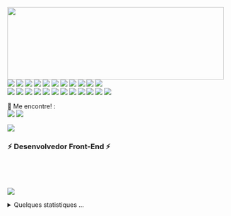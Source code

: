 <p>
  <img align="left" width="490" height="165" src="https://github-readme-stats.vercel.app/api?username=K4UA&show_icons=true&hide_border=false&line_height=20&title_color=f69673&icon_color=1b93c9&show_owner=true"/>
  <p>
    <img src="https://img.shields.io/badge/-Visual%20Studio%20Code-23A9F2?style=flat-square&logo=Visual%20Studio%20Code&logoColor=white"/>
    <img src="https://img.shields.io/badge/-Github-181717?style=flat-square&logo=GitHub&logoColor=white"/>
    <img src="https://img.shields.io/badge/-Git-F44D27?style=flat-square&logo=Git&logoColor=white"/>
    <img src="https://img.shields.io/badge/-NPM-CB3837?style=flat-square&logo=NPM&logoColor=white"/>
    <img src="https://img.shields.io/badge/-Apache-D22128?style=flat-square&logo=Apache&logoColor=white"/>
    <img src="https://img.shields.io/badge/-Trello-0079BF?style=flat-square&logo=Trello&logoColor=white"/>
    <img src="https://img.shields.io/badge/-Slack-E01563?style=flat-square&logo=Slack&logoColor=white"/>
    <img src="https://img.shields.io/badge/-Sketch-FA6400?style=flat-square&logo=Sketch&logoColor=white"/>
    <img src="https://img.shields.io/badge/-MySQL-F29111?style=flat-square&logo=MySQL&logoColor=white"/>
    <img src="https://img.shields.io/badge/-Insomnia-5849BE?style=flat-square&logo=Insomnia&logoColor=white"/>
    <img src="https://img.shields.io/badge/-Notion-000000?style=flat-square&logo=Notion&logoColor=white"/><br/>
    <img src="https://img.shields.io/badge/-Vue.js-42B883?style=flat-square&logo=Vue.js&logoColor=white"/>
    <img src="https://img.shields.io/badge/-Laravel-F55247?style=flat-square&logo=Laravel&logoColor=white"/>
    <img src="https://img.shields.io/badge/-Lumen-E74430?style=flat-square&logo=Lumen&logoColor=white"/>
    <img src="https://img.shields.io/badge/-Storybook-FF4785?style=flat-square&logo=Storybook&logoColor=white"/>
    <img src="https://img.shields.io/badge/-WebPack-1C78C0?style=flat-square&logo=WebPack&logoColor=white"/>
    <img src="https://img.shields.io/badge/-ESLint-4B32C3?style=flat-square&logo=ESLint&logoColor=white"/>
    <img src="https://img.shields.io/badge/-HTML5-E34F26?style=flat-square&logo=HTML5&logoColor=white"/>
    <img src="https://img.shields.io/badge/-CSS3-1572B6?style=flat-square&logo=CSS3&logoColor=white"/>
    <img src="https://img.shields.io/badge/-Debian-A80030?style=flat-square&logo=Debian&logoColor=white"/>
    <img src="https://img.shields.io/badge/-Google%20Cloud-4285F4?style=flat-square&logo=Google%20Cloud&logoColor=white"/>
    <img src="https://img.shields.io/badge/-OVH%20Cloud-123F6D?style=flat-square&logo=OVH&logoColor=white"/>
    <img src="https://img.shields.io/badge/-Codacy-222F29?style=flat-square&logo=Codacy&logoColor=white"/>
  </p>
</p>
<p>
  📣 Me encontre! :<br/>
  <a href="mailto:contact@daniels-roth-stan.fr?subject=[GitHub]%20🔥%20Prise%20de%20contact&body=Bonjour%20Stan%2C%0A%0AJe%20viens%20vers%20toi%20aujourd%27hui%20apr%C3%A8s%20avoir%20vu%20ton%20profil%20GitHub%20pour%20..."><img src="https://img.shields.io/badge/e‑mail-D14836.svg?style=for-the-badge&logo=GMail&logoColor=white"/></a>
  <a href="https://instagram.com/mrstandu33"><img src="https://img.shields.io/badge/instagram-E4405F.svg?style=for-the-badge&logo=instagram&logoColor=white"/></a>
</p>

<img src="http://views.whatilearened.today/views/github/MrStanDu33/views.svg"/>
<h3>⚡️ Desenvolvedor Front-End ⚡️</h3><br/>
<p>
</p><br/>

![](./profile-3d-contrib/profile-green-animate.svg)

<details>
  <summary>Quelques statistiques ...</summary><br/>

<!--START_SECTION:waka-->
![Code Time](http://img.shields.io/badge/Code%20Time-2%2C143%20hrs%2021%20mins-blue)

![Profile Views](http://img.shields.io/badge/Profile%20Views-491-blue)

**🐱 My GitHub Data** 

> 📦 2.5 MB Used in GitHub's Storage 
 > 
> 🏆 42 Contributions in the Year 2023
 > 
> 💼 Opted to Hire
 > 
> 📜 34 Public Repositories 
 > 
> 🔑 10 Private Repositories 
 > 
**I'm an Early 🐤** 

```text
🌞 Morning                1081 commits        █░░░░░░░░░░░░░░░░░░░░░░░░   05.63 % 
🌆 Daytime                10841 commits       ██████████████░░░░░░░░░░░   56.41 % 
🌃 Evening                6691 commits        █████████░░░░░░░░░░░░░░░░   34.82 % 
🌙 Night                  604 commits         █░░░░░░░░░░░░░░░░░░░░░░░░   03.14 % 
```
📅 **I'm Most Productive on Monday** 

```text
Monday                   4226 commits        █████░░░░░░░░░░░░░░░░░░░░   21.99 % 
Tuesday                  3764 commits        █████░░░░░░░░░░░░░░░░░░░░   19.59 % 
Wednesday                3732 commits        █████░░░░░░░░░░░░░░░░░░░░   19.42 % 
Thursday                 2393 commits        ███░░░░░░░░░░░░░░░░░░░░░░   12.45 % 
Friday                   2417 commits        ███░░░░░░░░░░░░░░░░░░░░░░   12.58 % 
Saturday                 1630 commits        ██░░░░░░░░░░░░░░░░░░░░░░░   08.48 % 
Sunday                   1055 commits        █░░░░░░░░░░░░░░░░░░░░░░░░   05.49 % 
```


📊 **This Week I Spent My Time On** 

```text
🕑︎ Time Zone: Europe/Paris

💬 Programming Languages: 
Other                    2 hrs 11 mins       █████████████░░░░░░░░░░░░   52.97 % 
sh                       52 mins             █████░░░░░░░░░░░░░░░░░░░░   21.25 % 
JSON                     25 mins             ███░░░░░░░░░░░░░░░░░░░░░░   10.24 % 
TypeScript               15 mins             ██░░░░░░░░░░░░░░░░░░░░░░░   06.05 % 
TSConfig                 7 mins              █░░░░░░░░░░░░░░░░░░░░░░░░   03.01 % 

🔥 Editors: 
VS Code                  1 hr 47 mins        ███████████░░░░░░░░░░░░░░   43.49 % 
Chrome                   1 hr 27 mins        █████████░░░░░░░░░░░░░░░░   35.26 % 
Zsh                      52 mins             █████░░░░░░░░░░░░░░░░░░░░   21.25 % 

💻 Operating System: 
WSL                      2 hrs 30 mins       ███████████████░░░░░░░░░░   60.51 % 
Linux                    1 hr 38 mins        ██████████░░░░░░░░░░░░░░░   39.49 % 
```

**I Mostly Code in PHP** 

```text
PHP                      10 repos            ███████░░░░░░░░░░░░░░░░░░   26.32 % 
JavaScript               9 repos             ██████░░░░░░░░░░░░░░░░░░░   23.68 % 
HTML                     8 repos             █████░░░░░░░░░░░░░░░░░░░░   21.05 % 
Vue                      4 repos             ███░░░░░░░░░░░░░░░░░░░░░░   10.53 % 
CSS                      3 repos             ██░░░░░░░░░░░░░░░░░░░░░░░   07.89 % 
```
